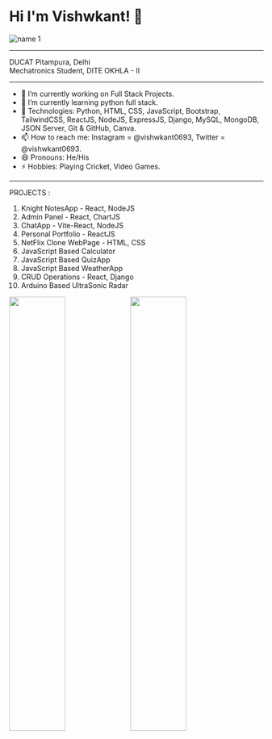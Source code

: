 # Hi I'm Vishwkant! 👋
![name 1](https://user-images.githubusercontent.com/62985421/135860472-4b1af67b-086d-46dc-90b2-6e0a579af1b2.jpg)

<hr>
DUCAT Pitampura, Delhi
<br>
Mechatronics Student, DITE OKHLA - II

<hr>

- 🔭 I’m currently working on Full Stack Projects.
- 🌱 I’m currently learning python full stack.
- 🌱 Technologies: Python, HTML, CSS, JavaScript, Bootstrap, TailwindCSS, ReactJS, NodeJS, ExpressJS, Django, MySQL, MongoDB, JSON Server, Git & GitHub, Canva. 
- 📫 How to reach me: Instagram = @vishwkant0693, Twitter = @vishwkant0693.
- 😄 Pronouns: He/His
- ⚡ Hobbies: Playing Cricket, Video Games.
<hr>

PROJECTS :
1. Knight NotesApp - React, NodeJS
2. Admin Panel - React, ChartJS
3. ChatApp - Vite-React, NodeJS
4. Personal Portfolio - ReactJS
5. NetFlix Clone WebPage - HTML, CSS
6. JavaScript Based Calculator
7. JavaScript Based QuizApp
8. JavaScript Based WeatherApp
9. CRUD Operations - React, Django
10. Arduino Based UltraSonic Radar

<img align="left" width="47%" src="https://github-readme-stats.vercel.app/api?username=vishwkant0693&show_icons=true&theme=radical" />

<img align="left" width="47%" src="https://github-readme-stats.vercel.app/api/top-langs/?username=vishwkant0693&layout=compact" />

